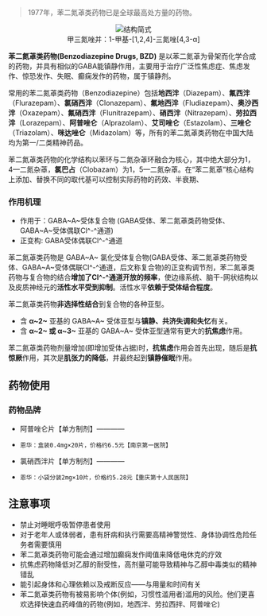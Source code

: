 ﻿> 1977年，苯二氮䓬类药物已是全球最高处方量的药物。

<center>
<img style="width: 30%vw; text-align: center;" src="/odwiki-bzd.svg" alt="结构简式">
<figcaption>甲三氮唑并：1-甲基-[1,2,4]-三氮唑[4,3-α]</figcaption>
</center>

**苯二氮䓬类药物(Benzodiazepine Drugs, BZD)** 是以苯二氮䓬为骨架而化学合成的药物，并具有相似的GABA能镇静作用，主要用于治疗广泛性焦虑症、焦虑发作、惊恐发作、失眠、癫痫发作的药物，属于镇静剂。

常用的苯二氮䓬类药物（Benzodiazepine）包括**地西泮**（Diazepam）、**氟西泮**（Flurazepam）、**氯硝西泮**（Clonazepam）、**氟地西泮**（Fludiazepam）、**奥沙西泮**（Oxazepam）、**氟硝西泮**（Flunitrazepam）、**硝西泮**（Nitrazepam）、**劳拉西泮**（Lorazepam）、**阿普唑仑**（Alprazolam）、**艾司唑仑**（Estazolam）、**三唑仑**（Triazolam）、**咪达唑仑**（Midazolam）等，所有的苯二氮䓬类药物在中国大陆均为第一/二类精神药品。

苯二氮䓬类药物的化学结构以苯环与二氮杂䓬环融合为核心，其中绝大部分为1，4—二氮杂䓬，**氯巴占**（Clobazam）为1，5—二氮杂䓬。在“苯二氮䓬”核心结构上添加、替换不同的取代基可以控制实际药物的药效、半衰期、

### 作用机理

- 作用于：GABA~A~受体复合物 (GABA受体、苯二氮䓬类药物受体、GABA~A~受体偶联Cl^-^通道)
- 正变构: GABA受体偶联Cl^-^通道

苯二氮䓬类药物是 GABA~A~ 氯化受体复合物(GABA受体、苯二氮䓬类药物受体、GABA~A~受体偶联Cl^-^通道，后文称复合物)的正变构调节剂，苯二氮䓬类药物与复合物的结合**增加了Cl^-^通道开放的频率**，使边缘系统、脑干-网状结构以及皮质神经元的**活性水平受到抑制**。活性水平**依赖于受体结合程度**。

苯二氮䓬类药物**非选择性结合**到复合物的各种亚型。

- 含 **α~2~** 亚基的 GABA~A~ 受体亚型与**镇静、共济失调和失忆**有关。
- 含 **α~2~ 或 α~3~** 亚基的 GABA~A~ 受体亚型通常有更大的**抗焦虑**作用。

苯二氮䓬类药物剂量增加(即增加受体占据)时，**抗焦虑**作用会首先出现，随后是**抗惊厥**作用，其次是**肌张力的降低**，并最终起到**镇静催眠**作用。
## 药物使用
### 药物品牌
- 阿普唑仑片【单方制剂】————
-     恩华：盒装0.4mg×20片，价格约6.5元【南京第一医院】
- 氯硝西泮片【单方制剂】————
-     恩华：小袋分装2mg×10片，价格约5.28元【重庆第十人民医院】

## 注意事项
- 禁止对睡眠呼吸暂停患者使用
- 对于老年人或体弱者，患有肝病和执行需要高精神警觉性、身体协调性危险任务者需要慎用
- 苯二氮䓬类药物可能会通过增加癫痫发作阈值来降低电休克的疗效
- 抗焦虑药物降低对乙醇的耐受性，高剂量可能导致精神与乙醇中毒类似的精神错乱
- 能引起身体和心理依赖以及戒断反应——与用量和时间有关
- 苯二氮䓬类药物有被易影响个体(例如，习惯性滥用者)滥用的风险。他们更喜欢选择快速血药峰值的药物(例如，地西泮、劳拉西拌、阿普唑仑)

